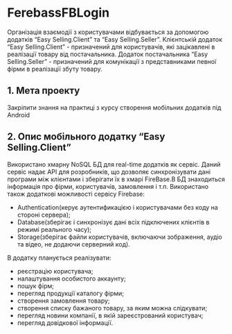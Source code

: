 # FerebassFBLogin
Організація взаємодії з користувачами відбувається за допомогою додатків “Easy Selling.Client” та “Easy Selling.Seller”.
Клієнтській додаток “Easy Selling.Client” - призначений для користувачів, які зацікавлені в реалізації товару від постачальника.
Додаток постачальника “Easy Selling.Seller” - призначений для комунікації з представниками певної фірми в реалізації збуту товару.

## 1.	Мета проекту
Закріпити знання на практиці з курсу створення мобільних додатків під Android 

## 2. Опис мобільного додатку “Easy Selling.Client”
Використано хмарну NoSQL БД для real-time додатків як сервіс. Даний сервіс надає API для розробників, що дозволяє синхронізувати дані програми між клієнтами і зберігати їх в хмарі FireBase.В БД знаходиться інформація про фірми, користувачів, замовлення і т.п.
Використано також додаткові можливості сервісу Firebase:
 - Authentication(керує аутентификацією і користувачами без коду на стороні сервера);
 - Database(зберігає і синхронізує дані всіх підключених клієнтів в режимі реального часу);
 - Storage(зберігає файли користувачів, включаючи зображення, аудіо та відео, не додаючи серверний код).

В додатку планується реалізувати:
 - реєстрацію користувача;
 - налаштування особистого аккаунту;
 - пошук фірм;
 - перегляд продукції каталогу фірми;
 - створення замовлення товару;
 - створення списку бажаного товару, за яким можна слідкувати;
 - перегляд новини компанії, в якій зареєстрований користувач; 
 - перегляд довідкової інформації.

